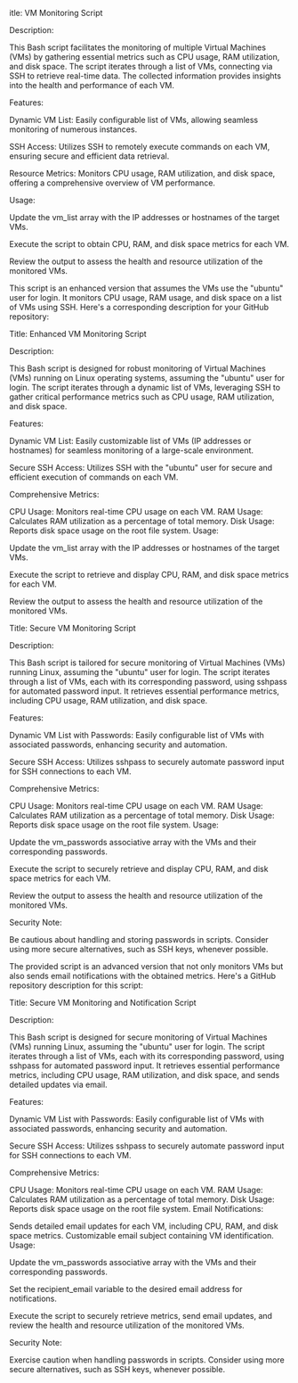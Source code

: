 itle: VM Monitoring Script

Description:

This Bash script facilitates the monitoring of multiple Virtual Machines (VMs) by gathering essential metrics such as CPU usage, RAM utilization, and disk space. The script iterates through a list of VMs, connecting via SSH to retrieve real-time data. The collected information provides insights into the health and performance of each VM.

Features:

Dynamic VM List: Easily configurable list of VMs, allowing seamless monitoring of numerous instances.

SSH Access: Utilizes SSH to remotely execute commands on each VM, ensuring secure and efficient data retrieval.

Resource Metrics: Monitors CPU usage, RAM utilization, and disk space, offering a comprehensive overview of VM performance.

Usage:

Update the vm_list array with the IP addresses or hostnames of the target VMs.

Execute the script to obtain CPU, RAM, and disk space metrics for each VM.

Review the output to assess the health and resource utilization of the monitored VMs.







This script is an enhanced version that assumes the VMs use the "ubuntu" user for login. It monitors CPU usage, RAM usage, and disk space on a list of VMs using SSH. Here's a corresponding description for your GitHub repository:

Title: Enhanced VM Monitoring Script

Description:

This Bash script is designed for robust monitoring of Virtual Machines (VMs) running on Linux operating systems, assuming the "ubuntu" user for login. The script iterates through a dynamic list of VMs, leveraging SSH to gather critical performance metrics such as CPU usage, RAM utilization, and disk space.

Features:

Dynamic VM List: Easily customizable list of VMs (IP addresses or hostnames) for seamless monitoring of a large-scale environment.

Secure SSH Access: Utilizes SSH with the "ubuntu" user for secure and efficient execution of commands on each VM.

Comprehensive Metrics:

CPU Usage: Monitors real-time CPU usage on each VM.
RAM Usage: Calculates RAM utilization as a percentage of total memory.
Disk Usage: Reports disk space usage on the root file system.
Usage:

Update the vm_list array with the IP addresses or hostnames of the target VMs.

Execute the script to retrieve and display CPU, RAM, and disk space metrics for each VM.

Review the output to assess the health and resource utilization of the monitored VMs.




Title: Secure VM Monitoring Script

Description:

This Bash script is tailored for secure monitoring of Virtual Machines (VMs) running Linux, assuming the "ubuntu" user for login. The script iterates through a list of VMs, each with its corresponding password, using sshpass for automated password input. It retrieves essential performance metrics, including CPU usage, RAM utilization, and disk space.

Features:

Dynamic VM List with Passwords: Easily configurable list of VMs with associated passwords, enhancing security and automation.

Secure SSH Access: Utilizes sshpass to securely automate password input for SSH connections to each VM.

Comprehensive Metrics:

CPU Usage: Monitors real-time CPU usage on each VM.
RAM Usage: Calculates RAM utilization as a percentage of total memory.
Disk Usage: Reports disk space usage on the root file system.
Usage:

Update the vm_passwords associative array with the VMs and their corresponding passwords.

Execute the script to securely retrieve and display CPU, RAM, and disk space metrics for each VM.

Review the output to assess the health and resource utilization of the monitored VMs.

Security Note:

Be cautious about handling and storing passwords in scripts. Consider using more secure alternatives, such as SSH keys, whenever possible.




The provided script is an advanced version that not only monitors VMs but also sends email notifications with the obtained metrics. Here's a GitHub repository description for this script:

Title: Secure VM Monitoring and Notification Script

Description:

This Bash script is designed for secure monitoring of Virtual Machines (VMs) running Linux, assuming the "ubuntu" user for login. The script iterates through a list of VMs, each with its corresponding password, using sshpass for automated password input. It retrieves essential performance metrics, including CPU usage, RAM utilization, and disk space, and sends detailed updates via email.

Features:

Dynamic VM List with Passwords: Easily configurable list of VMs with associated passwords, enhancing security and automation.

Secure SSH Access: Utilizes sshpass to securely automate password input for SSH connections to each VM.

Comprehensive Metrics:

CPU Usage: Monitors real-time CPU usage on each VM.
RAM Usage: Calculates RAM utilization as a percentage of total memory.
Disk Usage: Reports disk space usage on the root file system.
Email Notifications:

Sends detailed email updates for each VM, including CPU, RAM, and disk space metrics.
Customizable email subject containing VM identification.
Usage:

Update the vm_passwords associative array with the VMs and their corresponding passwords.

Set the recipient_email variable to the desired email address for notifications.

Execute the script to securely retrieve metrics, send email updates, and review the health and resource utilization of the monitored VMs.

Security Note:

Exercise caution when handling passwords in scripts. Consider using more secure alternatives, such as SSH keys, whenever possible.
